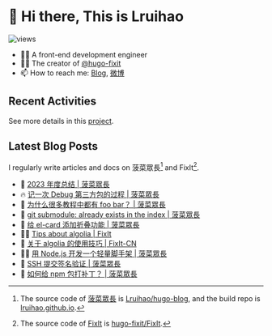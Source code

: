 # 👋 Hi there, This is Lruihao

![views](https://komarev.com/ghpvc/?username=Lruihao&color=ff69b4)

- 👨‍💻 A front-end development engineer
- 👨‍💼 The creator of [@hugo-fixit][hugo-fixit]
- 📫 How to reach me: [Blog][blog], [微博](https://weibo.com/liahao)

## Recent Activities

See more details in this [project](https://github.com/users/Lruihao/projects/1).

## Latest Blog Posts

I regularly write articles and docs on 菠菜眾長[^1] and FixIt[^2].

<!-- BLOG-POST-LIST:START -->
- 📝 [2023 年度总结 | 菠菜眾長](https://lruihao.cn/years/2023/ "Fri Feb 09 2024 6:07 AM")
- 🔥 [记一次 Debug 第三方包的过程 | 菠菜眾長](https://lruihao.cn/posts/900d5e4/ "Wed Jan 17 2024 6:57 AM")
- 📝 [为什么很多教程中都有 foo bar？ | 菠菜眾長](https://lruihao.cn/posts/20b75e9/ "Wed Jan 17 2024 1:58 AM")
- 📝 [git submodule: already exists in the index | 菠菜眾長](https://lruihao.cn/posts/6550187/ "Thu Jan 11 2024 2:30 AM")
- 📝 [给 el-card 添加折叠功能 | 菠菜眾長](https://lruihao.cn/posts/el-card-collapse/ "Wed Jan 10 2024 9:06 AM")
- 👨‍💻 [Tips about algolia | FixIt](https://fixit.lruihao.cn/guides/algolia-atomic/ "Fri Dec 01 2023 2:20 AM")
- 📝 [关于 algolia 的使用技巧 | FixIt-CN](https://fixit.lruihao.cn/zh-cn/guides/algolia-atomic/ "Fri Dec 01 2023 2:20 AM")
- 👨‍💻 [用 Node.js 开发一个轻量脚手架 | 菠菜眾長](https://lruihao.cn/posts/fixit-cli/ "Tue Nov 28 2023 2:48 AM")
- 📝 [SSH 提交签名验证 | 菠菜眾長](https://lruihao.cn/posts/ssh-sign/ "Sun Oct 22 2023 10:59 AM")
- 📝 [如何给 npm 包打补丁？ | 菠菜眾長](https://lruihao.cn/posts/patch-package/ "Thu Oct 12 2023 2:37 PM")

<!-- BLOG-POST-LIST:END -->

<!-- link reference definition -->
[blog]: https://lruihao.cn
[blog-repo]: https://github.com/Lruihao/hugo-blog
[blog-deploy]: https://github.com/Lruihao/lruihao.github.io
[hugo-fixit]: https://github.com/hugo-fixit
[fixit]: https://fixit.lruihao.cn
[fixit-repo]: https://github.com/hugo-fixit/FixIt

<!-- footnote reference definition -->
[^1]: The source code of [菠菜眾長][blog] is [Lruihao/hugo-blog][blog-repo], and the build repo is [lruihao.github.io][blog-deploy].
[^2]: The source code of [FixIt][fixit] is [hugo-fixit/FixIt][fixit-repo].
